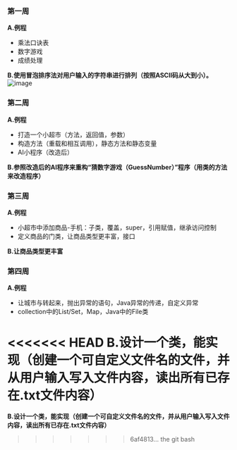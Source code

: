 ### 第一周
**A.例程**
- 乘法口诀表
- 数字游戏
- 成绩处理

**B.使用冒泡排序法对用户输入的字符串进行排列（按照ASCII码从大到小）。**
![image](https://www.runoob.com/wp-content/uploads/2019/03/bubbleSort.gif)
### 第二周
**A.例程**
- 打造一个小超市（方法，返回值，参数）
- 构造方法（重载和相互调用），静态方法和静态变量
- AI小程序（改造后）

**B.参照改造后的AI程序来重构“猜数字游戏（GuessNumber）”程序（用类的方法来改造程序）**

### 第三周
**A.例程**
- 小超市中添加商品-手机：子类，覆盖，super，引用赋值，继承访问控制
- 定义商品的门类，让商品类型更丰富，接口

**B.让商品类型更丰富**
### 第四周
**A.例程**
- 让城市与转起来，抛出异常的语句，Java异常的传递，自定义异常
- collection中的List/Set，Map，Java中的File类

<<<<<<< HEAD
**B.设计一个类，能实现（创建一个可自定义文件名的文件，并从用户输入写入文件内容，读出所有已存在.txt文件内容）**
=======
**B.设计一个类，能实现（创建一个可自定义文件名的文件，并从用户输入写入文件内容，读出所有已存在.txt文件内容）**
>>>>>>> 6af4813... the git bash

